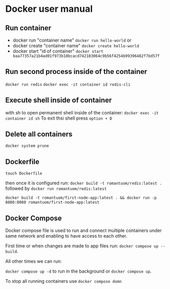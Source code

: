 # Docker user manual

## Run container

- docker run "container name" `docker run hello-world`
  or
- docker create "container name" `docker create hello-world`
- docker start "id of container" `docker start baa77357a21b4ad01f973b18bcacd742183064c9b56f4254b99396482f7bd57f`

## Run second process inside of the container

`docker run redis` `docker exec -it container id redis-cli`

## Execute shell inside of container

with sh to open permanent shell inside of the container: `docker exec -it container id sh`
To exit thsi shell press `option + D`

## Delete all containers

`docker system prune`

## Dockerfile

`touch Dockerfile`

then once it is configured run:
`docker build -t romantuom/redis:latest .`
followed by `docker run romantuom/redis:latest`

`docker build -t romantuom/first-node-app:latest . && docker run -p 8080:8080 romantuom/first-node-app:latest`

## Docker Compose

Docker compose file is used to run and connect multiple containers under same network and enabling to have access to each other.

First time or when changes are made to app files run: `docker compose up --build`.

All other times we can run:

`docker compose up -d` to run in the background or `docker compose up`.

To stop all running containers use `docker compose domn`
